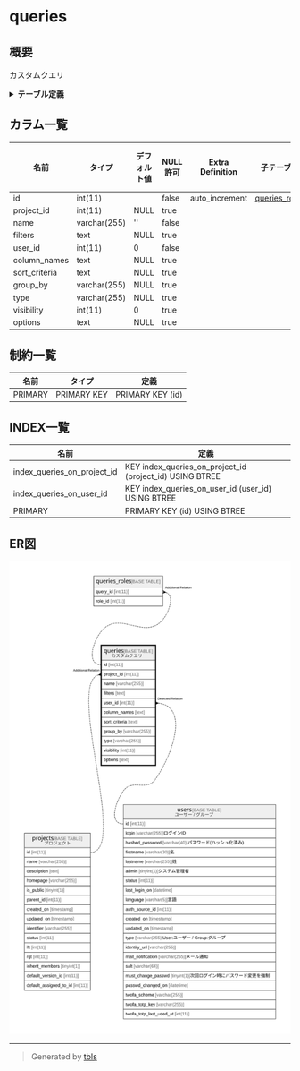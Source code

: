 # queries

## 概要

カスタムクエリ

<details>
<summary><strong>テーブル定義</strong></summary>

```sql
CREATE TABLE `queries` (
  `id` int(11) NOT NULL AUTO_INCREMENT,
  `project_id` int(11) DEFAULT NULL,
  `name` varchar(255) NOT NULL DEFAULT '',
  `filters` text DEFAULT NULL,
  `user_id` int(11) NOT NULL DEFAULT 0,
  `column_names` text DEFAULT NULL,
  `sort_criteria` text DEFAULT NULL,
  `group_by` varchar(255) DEFAULT NULL,
  `type` varchar(255) DEFAULT NULL,
  `visibility` int(11) DEFAULT 0,
  `options` text DEFAULT NULL,
  PRIMARY KEY (`id`),
  KEY `index_queries_on_project_id` (`project_id`),
  KEY `index_queries_on_user_id` (`user_id`)
) ENGINE=InnoDB DEFAULT CHARSET=utf8mb4
```

</details>

## カラム一覧

| 名前            | タイプ          | デフォルト値       | NULL許可   | Extra Definition | 子テーブル                             | 親テーブル                   | コメント     |
| ------------- | ------------ | ------------ | -------- | ---------------- | --------------------------------- | ----------------------- | -------- |
| id            | int(11)      |              | false    | auto_increment   | [queries_roles](queries_roles.md) |                         |          |
| project_id    | int(11)      | NULL         | true     |                  |                                   | [projects](projects.md) |          |
| name          | varchar(255) | ''           | false    |                  |                                   |                         |          |
| filters       | text         | NULL         | true     |                  |                                   |                         |          |
| user_id       | int(11)      | 0            | false    |                  |                                   | [users](users.md)       |          |
| column_names  | text         | NULL         | true     |                  |                                   |                         |          |
| sort_criteria | text         | NULL         | true     |                  |                                   |                         |          |
| group_by      | varchar(255) | NULL         | true     |                  |                                   |                         |          |
| type          | varchar(255) | NULL         | true     |                  |                                   |                         |          |
| visibility    | int(11)      | 0            | true     |                  |                                   |                         |          |
| options       | text         | NULL         | true     |                  |                                   |                         |          |

## 制約一覧

| 名前      | タイプ         | 定義               |
| ------- | ----------- | ---------------- |
| PRIMARY | PRIMARY KEY | PRIMARY KEY (id) |

## INDEX一覧

| 名前                          | 定義                                                       |
| --------------------------- | -------------------------------------------------------- |
| index_queries_on_project_id | KEY index_queries_on_project_id (project_id) USING BTREE |
| index_queries_on_user_id    | KEY index_queries_on_user_id (user_id) USING BTREE       |
| PRIMARY                     | PRIMARY KEY (id) USING BTREE                             |

## ER図

![er](queries.svg)

---

> Generated by [tbls](https://github.com/k1LoW/tbls)
